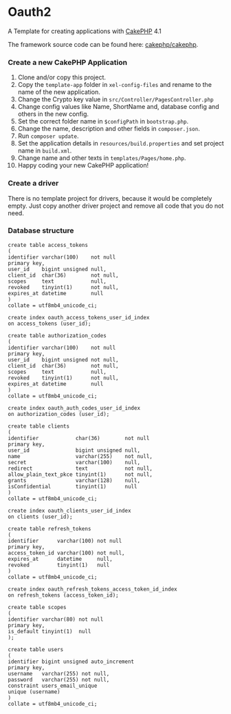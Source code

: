 # Oauth2

A Template for creating applications with [CakePHP](https://cakephp.org) 4.1

The framework source code can be found here: [cakephp/cakephp](https://github.com/cakephp/cakephp).

### Create a new CakePHP Application

1. Clone and/or copy this project.
1. Copy the `template-app` folder in `xel-config-files` and rename to the name of the new application.
1. Change the Crypto key value in `src/Controller/PagesController.php`
1. Change config values like Name, ShortName and, database config and others in the new config.
1. Set the correct folder name in `$configPath` in `bootstrap.php`.
1. Change the name, description and other fields in `composer.json`.
1. Run `composer update`.
1. Set the application details in `resources/build.properties` and set project name in `build.xml`.
1. Change name and other texts in `templates/Pages/home.php`.
1. Happy coding your new CakePHP application!

### Create a driver

There is no template project for drivers, because it would be completely empty.
Just copy another driver project and remove all code that you do not need.


### Database structure
```
create table access_tokens
(
identifier varchar(100)    not null
primary key,
user_id    bigint unsigned null,
client_id  char(36)        not null,
scopes     text            null,
revoked    tinyint(1)      not null,
expires_at datetime        null
)
collate = utf8mb4_unicode_ci;

create index oauth_access_tokens_user_id_index
on access_tokens (user_id);

create table authorization_codes
(
identifier varchar(100)    not null
primary key,
user_id    bigint unsigned not null,
client_id  char(36)        not null,
scopes     text            null,
revoked    tinyint(1)      not null,
expires_at datetime        null
)
collate = utf8mb4_unicode_ci;

create index oauth_auth_codes_user_id_index
on authorization_codes (user_id);

create table clients
(
identifier            char(36)        not null
primary key,
user_id               bigint unsigned null,
name                  varchar(255)    not null,
secret                varchar(100)    null,
redirect              text            not null,
allow_plain_text_pkce tinyint(1)      not null,
grants                varchar(128)    null,
isConfidential        tinyint(1)      null
)
collate = utf8mb4_unicode_ci;

create index oauth_clients_user_id_index
on clients (user_id);

create table refresh_tokens
(
identifier      varchar(100) not null
primary key,
access_token_id varchar(100) not null,
expires_at      datetime     null,
revoked         tinyint(1)   null
)
collate = utf8mb4_unicode_ci;

create index oauth_refresh_tokens_access_token_id_index
on refresh_tokens (access_token_id);

create table scopes
(
identifier varchar(80) not null
primary key,
is_default tinyint(1)  null
);

create table users
(
identifier bigint unsigned auto_increment
primary key,
username   varchar(255) not null,
password   varchar(255) not null,
constraint users_email_unique
unique (username)
)
collate = utf8mb4_unicode_ci;
```
